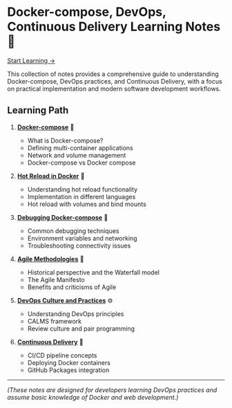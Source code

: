 # Docker-compose, DevOps, Continuous Delivery Learning Notes 🚀

[Start Learning ->](./01-docker-compose.md)

This collection of notes provides a comprehensive guide to understanding Docker-compose, DevOps practices, and Continuous Delivery, with a focus on practical implementation and modern software development workflows.

## Learning Path

1. **[Docker-compose](./01-docker-compose.md)** 🐳
   - What is Docker-compose?
   - Defining multi-container applications
   - Network and volume management
   - Docker-compose vs Docker compose

2. **[Hot Reload in Docker](./02-hot-reload-in-docker.md)** 🔄
   - Understanding hot reload functionality
   - Implementation in different languages
   - Hot reload with volumes and bind mounts

3. **[Debugging Docker-compose](./03-debug-docker-compose.md)** 🐞
   - Common debugging techniques
   - Environment variables and networking
   - Troubleshooting connectivity issues

4. **[Agile Methodologies](./04-agile.md)** 🔄
   - Historical perspective and the Waterfall model
   - The Agile Manifesto
   - Benefits and criticisms of Agile

5. **[DevOps Culture and Practices](./05-devops.md)** ⚙️
   - Understanding DevOps principles
   - CALMS framework
   - Review culture and pair programming

6. **[Continuous Delivery](./06-continuous-delivery.md)** 🚀
   - CI/CD pipeline concepts
   - Deploying Docker containers
   - GitHub Packages integration

---

_(These notes are designed for developers learning DevOps practices and assume basic knowledge of Docker and web development.)_
